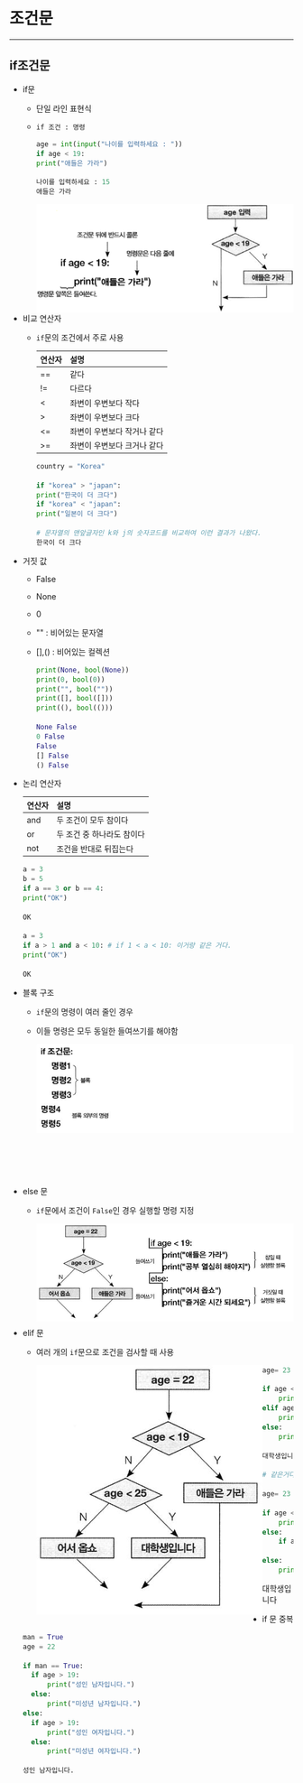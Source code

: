 # 조건문

----



## if조건문

* if문

  * 단일 라인 표현식

  * `if 조건 : 명령`

    ```python
    age = int(input("나이를 입력하세요 : "))
    if age < 19:
    print("애들은 가라")
    
    나이를 입력하세요 : 15
    애들은 가라
    ```

    <img src="04_If_else.assets/image-20210104225904372.png" align="left" alt="image-20210104225904372"  />

* 비교 연산자

  * `if`문의 조건에서 주로 사용

    | 연산자 | 설명                        |
    | ------ | --------------------------- |
    | ==     | 같다                        |
    | !=     | 다르다                      |
    | <      | 좌변이 우변보다 작다        |
    | >      | 좌변이 우변보다 크다        |
    | <=     | 좌변이 우변보다 작거나 같다 |
    | >=     | 좌변이 우변보다 크거나 같다 |

    ```python
    country = "Korea"
    
    if "korea" > "japan":
    print("한국이 더 크다")
    if "korea" < "japan":
    print("일본이 더 크다")
    
    # 문자열의 맨앞글자인 k와 j의 숫자코드를 비교하여 이런 결과가 나왔다.
    한국이 더 크다
    ```

* 거짓 값

  * False

  * None

  * 0

  * "" : 비어있는 문자열

  * [],() : 비어있는 컬렉션

    ```python
    print(None, bool(None))
    print(0, bool(0))
    print("", bool(""))
    print([], bool([]))
    print((), bool(()))
    
    None False
    0 False
    False
    [] False
    () False
    ```

* 논리 연산자

  | 연산자 | 설명                       |
  | ------ | -------------------------- |
  | and    | 두 조건이 모두 참이다      |
  | or     | 두 조건 중 하나라도 참이다 |
  | not    | 조건을 반대로 뒤집는다     |

  ```python
  a = 3
  b = 5
  if a == 3 or b == 4:
  print("OK")
  
  OK
  
  a = 3
  if a > 1 and a < 10: # if 1 < a < 10: 이거랑 같은 거다.
  print("OK")
  
  OK
  ```

* 블록 구조

  * `if`문의 명령이 여러 줄인 경우

  * 이들 명령은 모두 동일한 들여쓰기를 해야함

    <img src="04_If_else.assets/image-20210104230825089.png" align="left" alt="image-20210104230825089"  />

    ```python
    age = 16
    if age < 19:
    	print("애들은 가라")
    	print("공부 열심히 해야지")
    
    애들은 가라
    공부 열심히 해야지
    
    age = 22
    if age < 19:
    	print("애들은 가라")
    print("공부 열심히 해야지")
    
    공부 열심히 해야지
    ```

* else 문

  * `if`문에서 조건이 `False`인 경우 실행할 명령 지정

    <img src="04_If_else.assets/image-20210104231455047.png" align="left" alt="image-20210104231455047"  />

    ```python
    age = 22
    if age < 19:
    	print("애들은 가라")
    	print("공부 열심히 하세요")
    else:
    	print("들어오세요")
    	print("즐거운 시간 되세요")
    	
    들어오세요
    즐거운 시간 되세요
    ```

* elif 문

  * 여러 개의 `if`문으로 조건을 검사할 때 사용

    <img src="04_If_else.assets/image-20210104231642273.png" align="left" alt="image-20210104231642273"  />

    

    ```python
    age= 23
    
    if age < 19:
    	print("애들은 가라")
    elif age < 25:
    	print("대학생입니다")
    else:
    	print("들어오세요")
    
    대학생입니다
    
    # 같은거다
    
    age= 23
    
    if age < 19:
    	print("애들은 가라")
    else:
    	if age < 25:
    		print("대학생입니다")
    else:
    	print("들어오세요")
    ```

      대학생입니다

* if 문 중복

  ```python
  man = True
  age = 22
  
  if man == True:
  	if age > 19:
  		print("성인 남자입니다.")
  	else:
  		print("미성년 남자입니다.")
  else:
  	if age > 19:
  		print("성인 여자입니다.")
  	else:
  		print("미성년 여자입니다.")
  		
  성인 남자입니다.
  ```

  